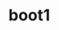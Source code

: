 # boot1
<!-- TODO -->

<!-- background colors shoul match top section -->
<!-- when screen shrinks items on footer and header are aligned vert. need to change -->
<!-- take photos and video -->
<!-- every link scrolls but navbar scrolling is delayed -->
<!-- click services and got to coresponding gallery section -->
<!-- boarders on gallery pics -->
<!-- put pics in gallery -->



<!-- STARTED -->

<!-- used stock food and wedding -->

<!-- NOT SURE IT IS NEEDED -->
<!-- video section? -->
<!--  download free video an put it on youtube-->
<!-- portfolio page needs navbar to have space  -->
<!-- add footer to gallery -->
<!-- gallery linnks dont work*****put gallery on home page?-->
<!-- added bootstrap 5 to gallery page -->
<!-- create page of just images (not sure if it should be modal or carousel) with categories-->

<!-- CHANGED -->



<!-- DELETE WHEN FINISHED -->

<!-- Solid: A solid border, with a flat color.
Dotted: A border with dots.
Dashed: A border with dashes.
Double: A double border, with two parallel lines.
Groove: A 3D grooved border.
Ridge: A 3D ridged border.
Inset: A 3D inset border.
Outset: A 3D outset border.
None: No border.
Hidden: A hidden border (similar to none, but takes up space).
Mixed: A combination of border styles (e.g., dotted and dashed).
Additionally, you can also use the following border styles:
Border-width: Specify the width of the border (e.g., thin, medium, thick, or a specific width).
Border-color: Specify the color of the border.
Border-radius: Add a rounded corner to the border.
Border-style: Shorthand property to set border-width, border-color, and border-style simultaneously. -->


<!-- WOW ANIMATIONs -->
<!-- Fade animations:
fadeIn: .wow fadeIn
fadeInDown: .wow fadeInDown
fadeInDownBig: .wow fadeInDownBig
fadeInLeft: .wow fadeInLeft
fadeInLeftBig: .wow fadeInLeftBig
fadeInRight: .wow fadeInRight
fadeInRightBig: .wow fadeInRightBig
fadeInUp: .wow fadeInUp
fadeInUpBig: .wow fadeInUpBig

Zoom animations:
zoomIn: .wow zoomIn
zoomInDown: .wow zoomInDown
zoomInLeft: .wow zoomInLeft
zoomInRight: .wow zoomInRight
zoomInUp: .wow zoomInUp
Bounce animations:
bounceIn: .wow bounceIn
bounceInDown: .wow bounceInDown
bounceInLeft: .wow bounceInLeft
bounceInRight: .wow bounceInRight
bounceInUp: .wow bounceInUp

Slide animations:
slideInDown: .wow slideInDown
slideInLeft: .wow slideInLeft
slideInRight: .wow slideInRight
slideInUp: .wow slideInUp

Rotate animations:
rotateIn: .wow rotateIn
rotateInDownLeft: .wow rotateInDownLeft
rotateInDownRight: .wow rotateInDownRight
rotateInUpLeft: .wow rotateInUpLeft
rotateInUpRight: .wow rotateInUpRight
Other animations:
lightSpeedIn: .wow bounceInRight
rollIn: .wow rollIn -->